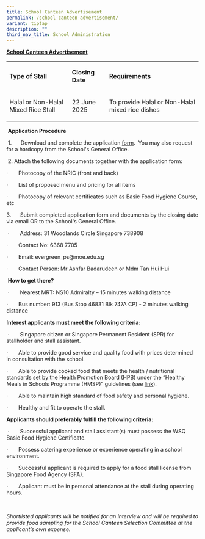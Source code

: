 ```yaml
---
title: School Canteen Advertisement
permalink: /school-canteen-advertisement/
variant: tiptap
description: ""
third_nav_title: School Administration
---
```

<p><strong><u>School Canteen Advertisement</u></strong>&nbsp;</p>
<table style="minWidth: 75px">
<colgroup>
<col>
<col>
<col>
</colgroup>
<tbody>
<tr>
<td rowspan="1" colspan="1">
<p><strong>Type of Stall</strong>
</p>
</td>
<td rowspan="1" colspan="1">
<p><strong>Closing Date</strong>
</p>
</td>
<td rowspan="1" colspan="1">
<p><strong>Requirements</strong>
</p>
</td>
</tr>
<tr>
<td rowspan="1" colspan="1">
<p>Halal or Non-Halal Mixed Rice Stall</p>
</td>
<td rowspan="1" colspan="1">
<p>22 June 2025</p>
</td>
<td rowspan="1" colspan="1">
<p>To provide Halal or Non-Halal mixed rice dishes</p>
</td>
</tr>
</tbody>
</table>
<p>&nbsp;<strong>Application Procedure</strong>
</p>
<p>&nbsp;1.&nbsp;&nbsp;&nbsp;&nbsp;&nbsp; Download and complete the application
<a href="/files/2__Application_for_Canteen_Stall_FormBF7.pdf" rel="noopener noreferrer nofollow" target="_blank">form</a>. &nbsp;You may also request for a hardcopy from the School's
General Office.</p>
<p>&nbsp;2. Attach the following documents together with the application
form:</p>
<p>·&nbsp;&nbsp;&nbsp;&nbsp;&nbsp;&nbsp; Photocopy of the NRIC (front and
back)</p>
<p>·&nbsp;&nbsp;&nbsp;&nbsp;&nbsp;&nbsp; List of proposed menu and pricing
for all items</p>
<p>·&nbsp;&nbsp;&nbsp;&nbsp;&nbsp;&nbsp; Photocopy of relevant certificates
such as Basic Food Hygiene Course, etc</p>
<p>3.&nbsp;&nbsp;&nbsp;&nbsp;&nbsp; Submit completed application form and
documents by the closing date via email OR to the School's General Office.</p>
<p>&nbsp;·&nbsp;&nbsp;&nbsp;&nbsp;&nbsp;&nbsp; Address: 31 Woodlands Circle
Singapore 738908</p>
<p>·&nbsp;&nbsp;&nbsp;&nbsp;&nbsp;&nbsp; Contact No: 6368 7705</p>
<p>·&nbsp;&nbsp;&nbsp;&nbsp;&nbsp;&nbsp; Email: <a rel="noopener noreferrer nofollow" target="_blank">evergreen_ps@moe.edu.sg</a>
</p>
<p>·&nbsp;&nbsp;&nbsp;&nbsp;&nbsp;&nbsp; Contact Person: Mr Ashfar Badarudeen
or Mdm Tan Hui Hui</p>
<p>&nbsp;<strong>How to get there?</strong>
</p>
<p>&nbsp;·&nbsp;&nbsp;&nbsp;&nbsp;&nbsp;&nbsp; Nearest MRT: NS10 Admiralty
– 15 minutes walking distance</p>
<p>·&nbsp;&nbsp;&nbsp;&nbsp;&nbsp;&nbsp; Bus number: 913 (Bus Stop 46831
Blk 747A CP) - 2 minutes walking distance</p>
<p><strong>Interest applicants must meet the following criteria:</strong>
</p>
<p>&nbsp;·&nbsp;&nbsp;&nbsp;&nbsp;&nbsp;&nbsp; Singapore citizen or Singapore
Permanent Resident (SPR) for stallholder and stall assistant.</p>
<p>·&nbsp;&nbsp;&nbsp;&nbsp;&nbsp;&nbsp; Able to provide good service and
quality food with prices determined in consultation with the school.</p>
<p>·&nbsp;&nbsp;&nbsp;&nbsp;&nbsp;&nbsp; Able to provide cooked food that
meets the health / nutritional standards set by the Health Promotion Board
(HPB) under the “Healthy Meals in Schools Programme (HMSP)” guidelines
(see <a href="https://www.hpb.gov.sg/schools/school-programmes/healthy-meals-in-schools-programme" rel="noopener noreferrer nofollow" target="_blank">link</a>).</p>
<p>·&nbsp;&nbsp;&nbsp;&nbsp;&nbsp;&nbsp; Able to maintain high standard of
food safety and personal hygiene.</p>
<p>·&nbsp;&nbsp;&nbsp;&nbsp;&nbsp;&nbsp; Healthy and fit to operate the stall.</p>
<p><strong>Applicants should preferably fulfill the following criteria:</strong>
</p>
<p>&nbsp;·&nbsp;&nbsp;&nbsp;&nbsp;&nbsp;&nbsp; Successful applicant and stall
assistant(s) must possess the WSQ Basic Food Hygiene Certificate.</p>
<p>·&nbsp;&nbsp;&nbsp;&nbsp;&nbsp;&nbsp; Possess catering experience or experience
operating in a school environment.</p>
<p>·&nbsp;&nbsp;&nbsp;&nbsp;&nbsp;&nbsp; Successful applicant is required
to apply for a food stall license from Singapore Food Agency (SFA).</p>
<p>·&nbsp;&nbsp;&nbsp;&nbsp;&nbsp;&nbsp; Applicant must be in personal attendance
at the stall during operating hours.</p>
<p>&nbsp;</p>
<p><em>Shortlisted applicants will be notified for an interview and will be required to provide food sampling for the School Canteen Selection Committee at the applicant’s own expense.</em>
</p>